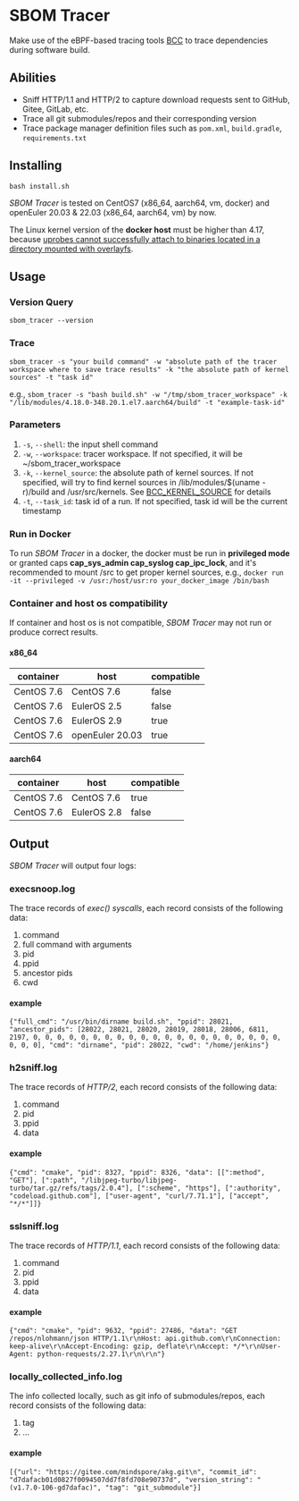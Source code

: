 # SBOM Tracer

Make use of the eBPF-based tracing tools [BCC](https://github.com/iovisor/bcc) to trace dependencies during software
build.

## Abilities

* Sniff HTTP/1.1 and HTTP/2 to capture download requests sent to GitHub, Gitee, GitLab, etc.
* Trace all git submodules/repos and their corresponding version
* Trace package manager definition files such as `pom.xml`, `build.gradle`, `requirements.txt`

## Installing

`bash install.sh`

*SBOM Tracer* is tested on CentOS7 (x86_64, aarch64, vm, docker) and openEuler 20.03 & 22.03 (x86_64, aarch64, vm) by
now.

The Linux kernel version of the **docker host** must be higher than 4.17,
because [uprobes cannot successfully attach to binaries located in a directory
mounted with overlayfs](https://github.com/torvalds/linux/commit/f0a2aa5a2a406d0a57aa9b320ffaa5538672b6c5).

## Usage

### Version Query

`sbom_tracer --version`

### Trace

`sbom_tracer -s "your build command" -w "absolute path of the tracer workspace where to save trace results" -k "the absolute path of kernel sources" -t "task id"`

e.g., `sbom_tracer -s "bash build.sh" -w "/tmp/sbom_tracer_workspace" -k "/lib/modules/4.18.0-348.20.1.el7.aarch64/build" -t "example-task-id"`

### Parameters

1. `-s`, `--shell`: the input shell command
2. `-w`, `--workspace`: tracer workspace. If not specified, it will be ~/sbom_tracer_workspace
3. `-k`, `--kernel_source`: the absolute path of kernel sources. If not specified, will try to find kernel sources in
   /lib/modules/$(uname -r)/build and /usr/src/kernels.
   See [BCC_KERNEL_SOURCE](https://github.com/iovisor/bcc/blob/master/docs/reference_guide.md#1-kernel-source-directory)
   for details
4. `-t`, `--task_id`: task id of a run. If not specified, task id will be the current timestamp

### Run in Docker

To run *SBOM Tracer* in a docker, the docker must be run in **privileged mode** or granted caps **cap_sys_admin
cap_syslog cap_ipc_lock**, and it's recommended to mount /src to get proper kernel sources, e.g.,
`docker run -it --privileged -v /usr:/host/usr:ro your_docker_image /bin/bash`

### Container and host os compatibility

If container and host os is not compatible, *SBOM Tracer* may not run or produce correct results.

#### x86_64

| container  | host            | compatible | 
|------------|-----------------|------------|
| CentOS 7.6 | CentOS 7.6      | false      | 
| CentOS 7.6 | EulerOS 2.5     | false      |
| CentOS 7.6 | EulerOS 2.9     | true       | 
| CentOS 7.6 | openEuler 20.03 | true       | 

#### aarch64

| container  | host        | compatible | 
|------------|-------------|------------|
| CentOS 7.6 | CentOS 7.6  | true       | 
| CentOS 7.6 | EulerOS 2.8 | false      |

## Output

*SBOM Tracer* will output four logs:

### execsnoop.log

The trace records of *exec() syscalls*, each record consists of the following data:

1. command
2. full command with arguments
3. pid
4. ppid
5. ancestor pids
6. cwd

#### example

`{"full_cmd": "/usr/bin/dirname build.sh", "ppid": 28021, "ancestor_pids": [28022, 28021, 28020, 28019, 28018, 28006, 6811, 2197, 0, 0, 0, 0, 0, 0, 0, 0, 0, 0, 0, 0, 0, 0, 0, 0, 0, 0, 0, 0, 0, 0, 0, 0], "cmd": "dirname", "pid": 28022, "cwd": "/home/jenkins"}`

### h2sniff.log

The trace records of *HTTP/2*, each record consists of the following data:

1. command
2. pid
3. ppid
4. data

#### example

`{"cmd": "cmake", "pid": 8327, "ppid": 8326, "data": [[":method", "GET"], [":path", "/libjpeg-turbo/libjpeg-turbo/tar.gz/refs/tags/2.0.4"], [":scheme", "https"], [":authority", "codeload.github.com"], ["user-agent", "curl/7.71.1"], ["accept", "*/*"]]}`

### sslsniff.log

The trace records of *HTTP/1.1*, each record consists of the following data:

1. command
2. pid
3. ppid
4. data

#### example

`{"cmd": "cmake", "pid": 9632, "ppid": 27486, "data": "GET /repos/nlohmann/json HTTP/1.1\r\nHost: api.github.com\r\nConnection: keep-alive\r\nAccept-Encoding: gzip, deflate\r\nAccept: */*\r\nUser-Agent: python-requests/2.27.1\r\n\r\n"}`

### locally_collected_info.log

The info collected locally, such as git info of submodules/repos, each record consists of the following data:

1. tag
2. ...

#### example

`[{"url": "https://gitee.com/mindspore/akg.git\n", "commit_id": "d7dafacb01d0827f0094507dd7f8fd708e90737d", "version_string": "(v1.7.0-106-gd7dafac)", "tag": "git_submodule"}]`
